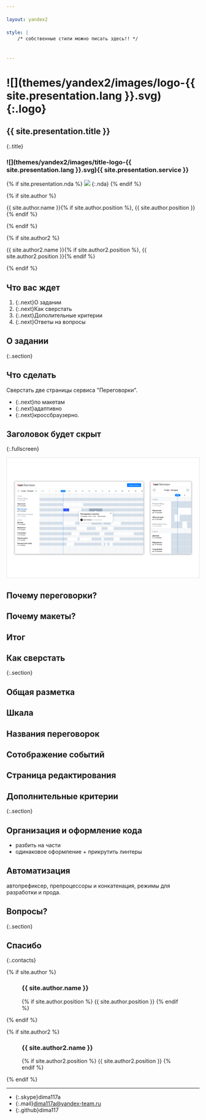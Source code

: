 ```yaml
---

layout: yandex2

style: |
    /* собственные стили можно писать здесь!! */


---
```


# ![](themes/yandex2/images/logo-{{ site.presentation.lang }}.svg){:.logo}

## {{ site.presentation.title }}
{:.title}

### ![](themes/yandex2/images/title-logo-{{ site.presentation.lang }}.svg){{ site.presentation.service }}

{% if site.presentation.nda %}
![](themes/yandex2/images/title-nda.svg)
{:.nda}
{% endif %}

<div class="authors">
{% if site.author %}
<p>{{ site.author.name }}{% if site.author.position %}, {{ site.author.position }}{% endif %}</p>
{% endif %}

{% if site.author2 %}
<p>{{ site.author2.name }}{% if site.author2.position %}, {{ site.author2.position }}{% endif %}</p>
{% endif %}

</div>

## Что вас ждет

1. {:.next}О задании
2. {:.next}Как сверстать
3. {:.next}Дополительные критерии
4. {:.next}Ответы на вопросы

## О задании
{:.section}

## Что сделать

Сверстать две страницы сервиса "Переговорки".

- {:.next}по макетам 
- {:.next}адаптивно
- {:.next}кроссбраузерно.

## Заголовок будет скрыт
{:.fullscreen}

![](pictures/specs-00.png)

## Почему переговорки?

## Почему макеты?

## Итог

## Как сверстать
{:.section}

## Общая разметка

## Шкала

## Названия переговорок

## Сотображение событий

## Страница редактирования

## Дополнительные критерии
{:.section}

## Организация и оформление кода

- разбить на части
- одинаковое оформление + прикрутить линтеры

## Автоматизация

автопрефиксер, препроцессоры и конкатенация, режимы для разработки и прода.

## Вопросы?
{:.section}

## Спасибо
{:.contacts}

{% if site.author %}

<figure markdown="1">

### {{ site.author.name }}

{% if site.author.position %}
{{ site.author.position }}
{% endif %}

</figure>

{% endif %}

{% if site.author2 %}

<figure markdown="1">

### {{ site.author2.name }}

{% if site.author2.position %}
{{ site.author2.position }}
{% endif %}

</figure>

{% endif %}

<!-- разделитель контактов -->
-------

<!-- left -->
- {:.skype}dima117a
- {:.mail}dima117a@yandex-team.ru
- {:.github}dima117

<!-- right -->


<!-- 
- {:.twitter}@author
- {:.facebook}author
- {:.mail}author@yandex-team.ru
- {:.phone}+7-999-888-7766
- {:.github}author
- {:.bitbucket}author
- {:.twitter}@author
- {:.telegram}author
- {:.skype}author
- {:.instagram}author
- {:.facebook}author
- {:.vk}@author
- {:.ok}@author

-->
